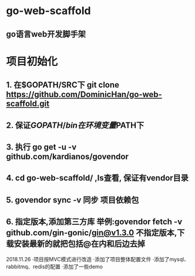 # go-web-scaffold
## go语言web开发脚手架

# 项目初始化
## 1. 在$GOPATH/SRC下 git clone https://github.com/DominicHan/go-web-scaffold.git
## 2. 保证$GOPATH/bin 在环境变量$PATH下
## 3. 执行 go get -u -v github.com/kardianos/govendor
## 4. cd go-web-scaffold/ ,ls查看, 保证有vendor目录
## 5. govendor sync -v 同步 项目依赖包
## 6. 指定版本,添加第三方库 举例:govendor fetch -v github.com/gin-gonic/gin@v1.3.0 不指定版本,下载安装最新的就把包括@在内和后边去掉

2018.11.26
·项目按MVC模式进行改造
·添加了项目整体配置文件
·添加了mysql、rabbitmq、redis的配置
·添加了一些demo
